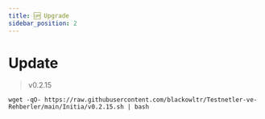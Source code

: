 ```yaml
---
title: 🆙 Upgrade
sidebar_position: 2
---
```


# Update
> v0.2.15 
```shell
wget -qO- https://raw.githubusercontent.com/blackowltr/Testnetler-ve-Rehberler/main/Initia/v0.2.15.sh | bash
```
